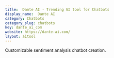 ```yaml
---
title:  Dante AI - Trending AI tool for Chatbots
display_name:  Dante AI
category: Chatbots
category_slug: chatbots
key: dante_ai_com
website: https://dante-ai.com/
layout: aitool
---
```


Customizable sentiment analysis chatbot creation.
